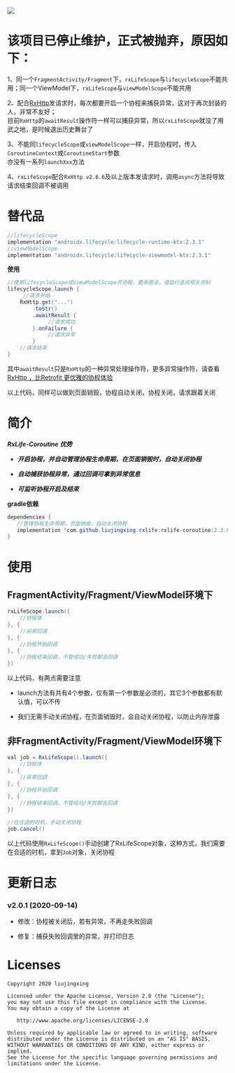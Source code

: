 [![](https://img.shields.io/badge/QQ群-378530627-red.svg)](https://jq.qq.com/?_wv=1027&k=E53Hakvv)

# 该项目已停止维护，正式被抛弃，原因如下：

1、同一个`FragmentActivity/Fragment`下，`rxLifeScope`与`lifecycleScope`不能共用；同一个ViewModel下，`rxLifeScope`与`viewModelScope`不能共用                      
                                                                                                                                         
2、配合[RxHttp](https://github.com/liujingxing/RxHttp)发请求时，每次都要开启一个协程来捕获异常，这对于再次封装的人，非常不友好；                                                                                        
目前`RxHttp`的`awaitResult`操作符一样可以捕获异常，所以`rxLifeScope`就没了用武之地，是时候退出历史舞台了                                                                    
                                                                                                                                         
3、不能同`lifecycleScope`或`viewModelScope`一样，开启协程时，传入`CoroutineContext`或`CoroutineStart`参数                                                   
亦没有一系列`launchXxx`方法                                                                                                                      
                                                                                                                                         
4、`rxLifeScope`配合`RxHttp v2.6.6`及以上版本发请求时，调用`async`方法将导致请求结束回调不被调用           


# 替代品

```java
//lifecycleScope                                                  
implementation "androidx.lifecycle:lifecycle-runtime-ktx:2.3.1"   
//viewModelScope                                                  
implementation "androidx.lifecycle:lifecycle-viewmodel-ktx:2.3.1" 
```
**使用**
```java
//使用lifecycleScope或viewModelScope开协程，更多用法，请自行查阅相关资料
lifecycleScope.launch {      
     //请求开始                  
    RxHttp.get("...")        
        .toStr()             
        .awaitResult {       
             //请求成功          
        }.onFailure {        
             //请求异常          
        }                    
    //请求结束                   
}                            
```
其中`awaitResult`只是`RxHttp`的一种异常处理操作符，更多异常操作符，请查看[RxHttp ，比Retrofit 更优雅的协程体验](https://juejin.cn/post/6844904100090347528)

以上代码，同样可以做到页面销毁，协程自动关闭，协程关闭，请求跟着关闭








# 简介

***RxLife-Coroutine 优势***

- ***开启协程，并自动管理协程生命周期，在页面销毁时，自动关闭协程***

- ***自动捕获协程异常，通过回调可拿到异常信息***

- ***可监听协程开启及结束***

**gradle依赖**
```java
dependencies {
   //管理协程生命周期，页面销毁，自动关闭协程
   implementation 'com.github.liujingxing.rxlife:rxlife-coroutine:2.2.0'
}
```


# 使用
## FragmentActivity/Fragment/ViewModel环境下
```java
rxLifeScope.launch({
    //协程体
}, {
    //异常回调
}, {
    //协程开始回调
}, {
    //协程结束回调，不管成功/失败都会回调
})
```

以上代码，有两点需要注意

- launch方法有共有4个参数，仅有第一个参数是必须的，其它3个参数都有默认值，可以不传

- 我们无需手动关闭协程，在页面销毁时，会自动关闭协程，以防止内存泄露

## 非FragmentActivity/Fragment/ViewModel环境下
```java
val job = RxLifeScope().launch({
    //协程体
}, {
    //异常回调
}, {
    //协程开始回调
}, {
    //协程结束回调，不管成功/失败都会回调
})

//在合适的时机，手动关闭协程
job.cancel()
```
以上代码使用`RxLifeScope()`手动创建了RxLifeScope对象，这种方式，我们需要在合适的时机，拿到`Job`对象，关闭协程

# 更新日志

### v2.0.1 (2020-09-14)

- 修改：协程被关闭后，若有异常，不再走失败回调

- 修复：捕获失败回调里的异常，并打印日志


# Licenses
```
Copyright 2020 liujingxing

Licensed under the Apache License, Version 2.0 (the "License");
you may not use this file except in compliance with the License.
You may obtain a copy of the License at

   http://www.apache.org/licenses/LICENSE-2.0

Unless required by applicable law or agreed to in writing, software
distributed under the License is distributed on an "AS IS" BASIS,
WITHOUT WARRANTIES OR CONDITIONS OF ANY KIND, either express or implied.
See the License for the specific language governing permissions and
limitations under the License.
```

